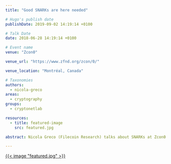 ```yaml
---
title: "Good SNARKs are here needed"

# Hugo's publish date
publishDate: 2019-09-02 14:19:14 +0100

# Talk Date
date: 2018-06-28 14:19:14 +0100

# Event name
venue: "Zcon0"

venue_url: "https://www.zfnd.org/zcon/0/"

venue_location: "Montréal, Canada"

# Taxonomies
authors:
  - nicola-greco
areas:
  - cryptography
groups:
  - cryptonetlab

resources:
  - title: featured-image
    src: featured.jpg

abstract: Nicola Greco (Filecoin Research) talks about SNARKs at Zcon0.

---
```


[{{< image "featured.jpg" >}}](https://www.youtube.com/watch?v=QII1xq9J7NY)
